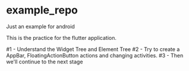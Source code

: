 # example_repo
Just an example for android

This is the practice for the flutter application.

#1 - Understand the Widget Tree and Element Tree
#2 - Try to create a AppBar, FloatingActionButton actions and changing activities.
#3 - Then we'll continue to the next stage
